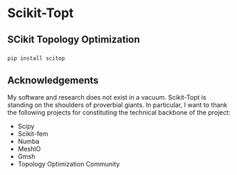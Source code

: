 # Scikit-Topt
## SCikit Topology Optimization

###
```bash
pip install scitop
```


## Acknowledgements
 My software and research does not exist in a vacuum.
Scikit-Topt is standing on the shoulders of proverbial giants. In particular, I want to thank the following projects for constituting the technical backbone of the project:
 - Scipy
 - Scikit-fem
 - Numba
 - MeshIO
 - Gmsh
 - Topology Optimization Community

